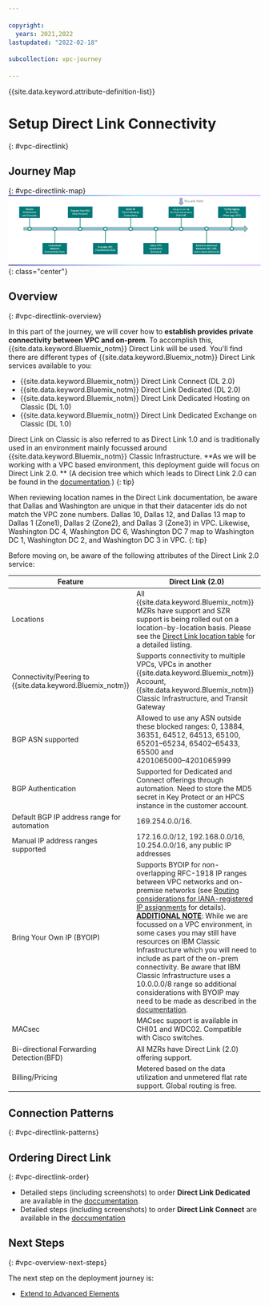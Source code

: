 ```yaml
---

copyright:
  years: 2021,2022
lastupdated: "2022-02-18"

subcollection: vpc-journey

---
```


{{site.data.keyword.attribute-definition-list}}

# Setup Direct Link Connectivity
{: #vpc-directlink}

## Journey Map
{: #vpc-directlink-map}
![Architecture](images/directlink/journey-map.png){: class="center"}

## Overview
{: #vpc-directlink-overview}

In this part of the journey, we will cover how to **establish provides private connectivity between VPC and on-prem**. To accomplish this, {{site.data.keyword.Bluemix_notm}} Direct Link will be used. You'll find there are different types of {{site.data.keyword.Bluemix_notm}} Direct Link services available to you:

- {{site.data.keyword.Bluemix_notm}} Direct Link Connect (DL 2.0)
- {{site.data.keyword.Bluemix_notm}} Direct Link Dedicated (DL 2.0)
- {{site.data.keyword.Bluemix_notm}} Direct Link Dedicated Hosting on Classic (DL 1.0)
- {{site.data.keyword.Bluemix_notm}} Direct Link Dedicated Exchange on Classic (DL 1.0)

Direct Link on Classic is also referred to as Direct Link 1.0 and is traditionally used in an environment mainly focussed around {{site.data.keyword.Bluemix_notm}} Classic Infrastructure. **As we will be working with a VPC based environment, this deployment guide will focus on Direct Link 2.0. ** (A decision tree which which leads to Direct Link 2.0 can be found in the [documentation](https://{DomainName}/docs/direct-link?topic=direct-link-get-started-with-ibm-cloud-direct-link#get-started-solution-to-order).)
{: tip}

When reviewing location names in the Direct Link documentation, be aware that Dallas and Washington are unique in that their datacenter ids do not match the VPC zone numbers. Dallas 10, Dallas 12, and Dallas 13 map to Dallas 1 (Zone1), Dallas 2 (Zone2), and Dallas 3 (Zone3) in VPC. Likewise, Washington DC 4, Washington DC 6, Washington DC 7 map to Washington DC 1, Washington DC 2, and Washington DC 3 in VPC. 
{: tip}

Before moving on, be aware of the following attributes of the Direct Link 2.0 service:


| Feature                                     | Direct Link (2.0)                                            |
| ------------------------------------------- | ------------------------------------------------------------ |
| Locations                                   | All {{site.data.keyword.Bluemix_notm}} MZRs have support and SZR support is being rolled out on a location-by-location basis. Please see the [Direct Link location table](https://{DomainName}/docs/direct-link?topic=direct-link-get-started-with-ibm-cloud-direct-link#get-started-solution-to-order) for a detailed listing. |
| Connectivity/Peering to {{site.data.keyword.Bluemix_notm}}           | Supports connectivity to multiple VPCs, VPCs in another {{site.data.keyword.Bluemix_notm}} Account, {{site.data.keyword.Bluemix_notm}} Classic Infrastructure, and Transit Gateway |
| BGP ASN supported                           | Allowed to use any ASN outside these blocked ranges: 0, 13884, 36351, 64512, 64513, 65100, 65201‍–‍65234, 65402‍–‍65433, 65500 and 4201065000‍–‍4201065999 |
| BGP Authentication                          | Supported for Dedicated and Connect offerings through automation. Need to store the MD5 secret in Key Protect or an HPCS instance in the customer account. |
| Default BGP IP address range for automation | 169.254.0.0/16.                                              |
| Manual IP address ranges supported          | 172.16.0.0/12, 192.168.0.0/16, 10.254.0.0/16, any public IP addresses |
| Bring Your Own IP (BYOIP)                   | Supports BYOIP for non-overlapping RFC-1918 IP ranges between VPC networks and on-premise networks (see [Routing considerations for IANA-registered IP assignments](https://{DomainName}/docs/vpc?topic=vpc-interconnectivity#routing-considerations-iana) for details).  **<u>ADDITIONAL NOTE</u>**: While we are focussed on a VPC environment, in some cases you may still have resources on IBM Classic Infrastructure which you will need to include as part of the on-prem connectivity. Be aware that IBM Classic Infrastructure uses a 10.0.0.0/8 range so additional considerations with BYOIP may need to be made as described in the [documentation](https://{DomainName}/docs/vpc?topic=vpc-interconnectivity#routing-considerations-iana). |
| MACsec                                      | MACsec support is available in CHI01 and WDC02. Compatible with Cisco switches. |
| Bi-directional Forwarding Detection(BFD)    | All MZRs have Direct Link (2.0) offering support.            |
| Billing/Pricing                             | Metered based on the data utilization and unmetered flat rate support. Global routing is free. |

## Connection Patterns
{: #vpc-directlink-patterns}

## Ordering Direct Link
{: #vpc-directlink-order}

* Detailed steps (including screenshots) to order **Direct Link Dedicated** are available in the [doccumentation](/docs/dl?topic=dl-how-to-order-ibm-cloud-dl-dedicated).
* Detailed steps (including screenshots) to order **Direct Link Connect** are available in the [doccumentation](/docs/dl?topic=dl-how-to-order-ibm-cloud-dl-connect)




## Next Steps
{: #vpc-overview-next-steps}

The next step on the deployment journey is:
* [Extend to Advanced Elements](/docs/vpc-journey?topic=vpc-journey-vpc-advanced-elements)
